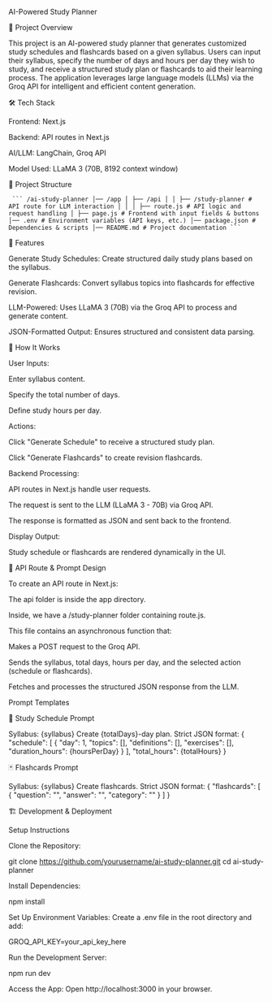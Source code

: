 AI-Powered Study Planner

📌 Project Overview

This project is an AI-powered study planner that generates customized study schedules and flashcards based on a given syllabus. Users can input their syllabus, specify the number of days and hours per day they wish to study, and receive a structured study plan or flashcards to aid their learning process. The application leverages large language models (LLMs) via the Groq API for intelligent and efficient content generation.

🛠 Tech Stack

Frontend: Next.js

Backend: API routes in Next.js

AI/LLM: LangChain, Groq API

Model Used: LLaMA 3 (70B, 8192 context window)

📂 Project Structure

<pre><code> ``` /ai-study-planner │── /app │ ├── /api │ │ ├── /study-planner # API route for LLM interaction │ │ │ ├── route.js # API logic and request handling │ ├── page.js # Frontend with input fields & buttons │── .env # Environment variables (API keys, etc.) │── package.json # Dependencies & scripts │── README.md # Project documentation ``` </code></pre>

🚀 Features

Generate Study Schedules: Create structured daily study plans based on the syllabus.

Generate Flashcards: Convert syllabus topics into flashcards for effective revision.

LLM-Powered: Uses LLaMA 3 (70B) via the Groq API to process and generate content.

JSON-Formatted Output: Ensures structured and consistent data parsing.

📌 How It Works

User Inputs:

Enter syllabus content.

Specify the total number of days.

Define study hours per day.

Actions:

Click "Generate Schedule" to receive a structured study plan.

Click "Generate Flashcards" to create revision flashcards.

Backend Processing:

API routes in Next.js handle user requests.

The request is sent to the LLM (LLaMA 3 - 70B) via Groq API.

The response is formatted as JSON and sent back to the frontend.

Display Output:

Study schedule or flashcards are rendered dynamically in the UI.

🔧 API Route & Prompt Design

To create an API route in Next.js:

The api folder is inside the app directory.

Inside, we have a /study-planner folder containing route.js.

This file contains an asynchronous function that:

Makes a POST request to the Groq API.

Sends the syllabus, total days, hours per day, and the selected action (schedule or flashcards).

Fetches and processes the structured JSON response from the LLM.

Prompt Templates

📅 Study Schedule Prompt

Syllabus: {syllabus}
Create {totalDays}-day plan. Strict JSON format:
{
  "schedule": [
    {
      "day": 1,
      "topics": [],
      "definitions": [],
      "exercises": [],
      "duration_hours": {hoursPerDay}
    }
  ],
  "total_hours": {totalHours}
}

🃏 Flashcards Prompt

Syllabus: {syllabus}
Create flashcards. Strict JSON format:
{
  "flashcards": [
    {
      "question": "",
      "answer": "",
      "category": ""
    }
  ]
}

🏗 Development & Deployment

Setup Instructions

Clone the Repository:

git clone https://github.com/yourusername/ai-study-planner.git
cd ai-study-planner

Install Dependencies:

npm install

Set Up Environment Variables:
Create a .env file in the root directory and add:

GROQ_API_KEY=your_api_key_here

Run the Development Server:

npm run dev

Access the App:
Open http://localhost:3000 in your browser.
